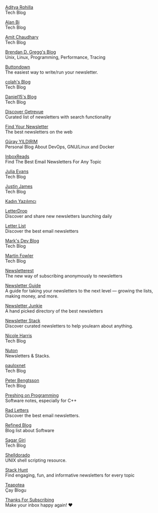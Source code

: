 <p>
<a href="https://adityarohilla.com/blog/">Aditya Rohilla</a>
<br>Tech Blog
</p> 
<p>
<a href="https://www.alanbi.com/blog/">Alan Bi</a>
<br>Tech Blog
</p>
<p>
<a href="https://amitness.com/">Amit Chaudhary</a>
<br>Tech Blog
</p> 
<p>
<a href="https://brendangregg.com/index.html">Brendan D. Gregg's Blog</a>
<br>Unix, Linux, Programming, Performance, Tracing
</p> 
<p>
<a href="https://buttondown.email/">Buttondown</a>
<br>The easiest way to write/run your newsletter.
</p> 
<p>
<a href="http://colah.github.io/">colah's Blog</a>
<br>Tech Blog
</p> 
<p>
<a href="https://d.sb/blog">Daniel15's Blog</a>
<br>Tech Blog
</p> 
<p>
<a href="https://discover.getrevue.co/">Discover Getrevue</a>
<br>Curated list of newsletters with search functionality 
</p> 
<p>
<a href="https://findnewsletters.com/">Find Your Newsletter</a>
<br>The best newsletters on the web
</p> 
<p>
<a href="https://www.gurayyildirim.com.tr/">Güray YILDIRIM</a>
<br>Personal Blog About DevOps, GNU/Linux and Docker  
</p> 
<p>
<a href="https://inboxreads.co//">InboxReads</a>
<br>Find The Best Email Newsletters For Any Topic  
</p>
<p>
<a href="https://jvns.ca/">Julia Evans</a>
<br>Tech Blog 
</p> 
<p>
<a href="https://digitaldrummerj.me/blog/">Justin James</a>
<br>Tech Blog 
</p> 
<p>
<a href="https://www.kadinyazilimci.com/">Kadın Yazılımcı</a>
</p> 
<p>
<a href="https://letterdrop.io/">LetterDrop</a>
<br>Discover and share new newsletters launching daily
</p> 
<p>
<a href="https://letterlist.com/">Letter List</a>
<br>Discover the best email newsletters
</p> 
<p>
<a href="https://blog.isquaredsoftware.com/">Mark's Dev Blog</a>
<br>Tech Blog 
</p> 
<p>
<a href="https://martinfowler.com/">Martin Fowler</a>
<br>Tech Blog 
</p> 
<p>
<a href="https://newsletterest.com/">Newsletterest</a>
<br>The new way of subscribing anonymously to newsletters
</p> 
<p>
<a href="https://newsletterguide.org/?utm_source=densediscovery&utm_medium=email&utm_campaign=newsletter-issue-21">Newsletter Guide</a>
<br>A guide for taking your newsletters to the next level — growing the lists, making money, and more.
</p> 
<p>
<a href="https://newsletterjunkie.com/">Newsletter Junkie</a>
<br>A hand picked directory of the best newsletters
</p> 
<p>
<a href="https://newsletterstack.com/">Newsletter Stack</a>
<br>Discover curated newsletters to help youlearn about anything.
</p> 
<p>
<a href="https://whoisnicoleharris.com/#writing">Nicole Harris</a>
<br>Tech Blog 
</p> 
<p>
<a href="https://www.nuton.co/">Nuton</a>
<br>Newsletters & Stacks.
</p>
<p>
<a href="https://www.paulox.net/">pauloxnet</a>
<br>Tech Blog 
</p> 
<p>
<a href="https://www.peterbe.com/">Peter Bengtsson</a>
<br>Tech Blog 
</p> 
<p>
<a href="https://preshing.com/">Preshing on Programming</a>
<br>Software notes, especially for C++
</p> 
<p>
<a href="https://www.radletters.com/">Rad Letters</a>
<br>Discover the best email newsletters.
</p> 
<p>
<a href="https://refined.blog/">Refined Blog</a>
<br>Blog list about Software
</p> 
<p>
<a href="https://girisagar46.github.io/">Sagar Giri</a>
<br>Tech Blog 
</p> 
<p>
<a href="http://shelldorado.com/">Shelldorado</a>
<br>UNIX shell scripting resource.
</p> 
<p>
<a href="https://stackhunt.xyz/">Stack Hunt</a>
<br>Find engaging, fun, and informative newsletters for every topic
</p> 
<p>
<a href="http://www.teapotea.com/">Teapotea</a>
<br>Çay Blogu
</p> 
<p>
<a href="https://www.thanksforsubscribing.app/">Thanks For Subscribing</a>
<br>Make your inbox happy again! ❤️
</p> 



